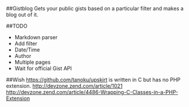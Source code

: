 ##Gistblog
Gets your public gists based on a particular filter and makes a blog out of it.

##TODO
- Markdown parser
- Add filter
- Date/Time
- Author
- Multiple pages
- Wait for official Gist API

##Wish
https://github.com/tanoku/upskirt is written in C but has no PHP extension.
http://devzone.zend.com/article/1021
http://devzone.zend.com/article/4486-Wrapping-C-Classes-in-a-PHP-Extension
